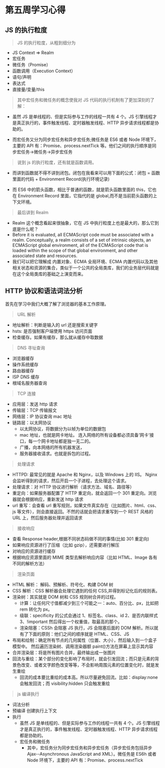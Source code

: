 # 第五周学习心得

## JS 的执行粒度

> JS 的执行粒度，从粗到细分为

- JS Context => Realm
- 宏任务
- 微任务（Promise）
- 函数调用（Execution Context）
- 语句/声明
- 表达式
- 直接量/变量/this

> 其中宏任务和微任务的概念使我对 JS 代码的执行机制有了更加深刻的了解：

- 虽然 JS 是单线程的、但是实际参与工作的线程一共有 4 个。JS 引擎线程才是真正执行的，事件触发线程、定时器触发线程、HTTP 异步请求线程都是协助的。

- 而宏任务又分为同步宏任务和异步宏任务;微任务是 ES6 或者 Node 环境下，主要的 API 有：Promise、process.nextTick 等。他们之间的执行顺序是同步宏任务->微任务->异步宏任务

> 说到 js 的执行粒度，还有就是函数调用。

- 而讲到函数就不得不讲到闭包。闭包在我看来可以用下面的公式：闭包 = 函数里面的代码 + Environment Record(执行环境记录)

- 而 ES6 中的箭头函数，相比于普通的函数，就是箭头函数里面的 this，它也在 Environment Record 里面，它指代的是 global,而不是当前箭头函数的上下文环境。

> 最后讲到 Realm

- Realm 这个概念看起来很抽象，它在 JS 中执行粒度上也是最大的，那么它到底是什么呢？
- Before it is evaluated, all ECMAScript code must be associated with a realm. Conceptually, a realm consists of a set of intrinsic objects, an ECMAScript global environment, all of the ECMAScript code that is loaded within the scope of that global environment, and other associated state and resources.
- 我们可以把它理解成 内置对象、ECMA 全局环境、ECMA 内置代码以及其他相关状态和资源的集合，类似于一个公共的全局类库，我们的业务层代码就是在这个全局类库的基础之上演变而来。

## HTTP 协议和语法词法分析

首先在学习中我们大概了解了浏览器的基本工作原理。

> URL 解析

- 地址解析：判断是输入的 url 还是搜索关键字
- hsts: 是否强制客户端使用 https 访问页面
- 检查缓存。如果有缓存，那么就从缓存中取数据

> DNS 寻址查询

- 浏览器缓存
- 操作系统缓存
- 路由器缓存
- ISP DNS 缓存
- 根域名服务器查询

> TCP 连接

- 应用层：发送 http 请求
- 传输层：TCP 传输报文
- 网络层：IP 协议查询 mac 地址
- 链路层：以太网协议
  - 以太网协议，将数据分为以帧为单位的数据包
  - mac 地址，也就是网卡地址。 连入网络的所有设备都必须具备’网卡‘接口，每一个网卡地址都是独一无二的。
  - 广播，向本网络的所有机器发送，
  - 服务器接收请求。也就是拆包的过程。

> 处理请求

- HTTPD: 最常见的就是 Apache 和 Nginx，以及 Windows 上的 IIS。 Nginx 会监听得到的请求，然后开启一个子进程，去处理这个请求。
- 处理请求：对 HTTP 协议进行解析（请求方法、域名、路径等）
- 重定向：如果服务器配置了 HTTP 重定向，就会返回一个 301 重定向。浏览器就会根据响应，重新发送 http 请求
- url 重写：会查看 url 重写规则，如果文件真实存在（比如图片、html、css、js 等文件），则会直接返回。不然的话就会把请求重写到一个 REST 风格的 URL 上，然后服务器处理并返回请求

> 接收响应

- 查看 Response header,根据不同状态码做不同的事情(比如 301 重定向)
- 如果响应资源进行了压缩（比如 gzip），还需要进行解压
- 对响应的资源进行缓存
- 根据响应资源里面的 MIME 类型去解析响应内容（比如 HTML、Image 各有不同的解析方法）

> 渲染页面

- HTML 解析： 解码、预解析、符号化、构建 DOM 树
- CSS 解析：CSS 解析器会处理它遇到的任何 CSS,并得到标记化后的规则表。
- 渲染树：其实就是 DOM 树和 CSS 规则树合并的过程。
  - 计算：让任何尺寸值都减少到三个可能之一：auto、百分比、px，比如把 rem 转化为 px。
  - 级联：specificity 的公式会通过 1、标签名、class、id 2、是否内联样式 3、!important 然后得出一个权重值，取最高的那个。
  - 渲染阻塞：CSSh 会阻塞 JS 执行，JS 会阻塞后面的 DOM 解析。所以就有了下面的原则：他们之间的顺序就是 HTML、CSS、JS
- 布局和绘制：确定所有节点的几何属性（位置、大小），然后输入到一个盒子模型中。 然后遍历渲染树、调用渲染器额 paint()方法在屏幕上显示其内容
- 合并渲染层：将是所有图片合并，最终输出成一张图片
- 回流与重绘：某个部分的变化影响了布局时，就会引发回流；而只是元素的背景色改变、或者文字颜色改变等等，不会影响周围元素的位置变化时，就是发生重绘
  - 回流的成本要比重绘的成本高。所以尽量避免回流。比如：display:none 会触发回流；而 visibility:hidden 只会触发重绘

> js 编译执行

- 词法分析
- 预编译 创建执行上下文
- 执行
  - 虽然 JS 是单线程的、但是实际参与工作的线程一共有 4 个。JS 引擎线程才是真正执行的，事件触发线程、定时器触发线程、HTTP 异步请求线程都是协助的。
  - 宏任务和微任务
    - 其中，宏任务分为同步宏任务和异步宏任务（异步宏任务包括异步 Ajax--Asynchronous JavaScript and XML）。微任务是 ES6h 或者 Node 环境下，主要的 API 有：Promise、process.nextTick

